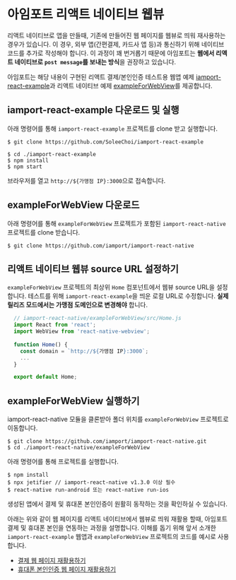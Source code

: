 # 아임포트 리액트 네이티브 웹뷰

리액트 네이티브로 앱을 만들때, 기존에 만들어진 웹 페이지를 웹뷰로 띄워 재사용하는 경우가 있습니다. 이 경우, 외부 앱(간편결제, 카드사 앱 등)과 통신하기 위해 네이티브 코드를 추가로 작성해야 합니다. 이 과정이 꽤 번거롭기 때문에 아임포트는 **웹에서 리액트 네이티브로 `post message`를 보내는 방식**을 권장하고 있습니다.

아임포트는 해당 내용이 구현된 리액트 결제/본인인증 테스트용 웹앱 예제 [iamport-react-example](https://github.com/SoleeChoi/iamport-react-example)과 리액트 네이티브 예제 [exampleForWebView](https://github.com/iamport/iamport-react-native/exampleForWebView)를 제공합니다.

## iamport-react-example 다운로드 및 실행

아래 명령어를 통해 `iamport-react-example` 프로젝트를 clone 받고 실행합니다.

```
$ git clone https://github.com/SoleeChoi/iamport-react-example
```

```
$ cd ./iamport-react-example
$ npm install
$ npm start
```

브라우저를 열고 `http://${가맹점 IP}:3000`으로 접속합니다.

## exampleForWebView 다운로드

아래 명령어를 통해 `exampleForWebView` 프로젝트가 포함된 `iamport-react-native` 프로젝트를 clone 받습니다.

```
$ git clone https://github.com/iamport/iamport-react-native
```

## 리액트 네이티브 웹뷰 source URL 설정하기

`exampleForWebView` 프로젝트의 최상위 `Home` 컴포넌트에서 웹뷰 source URL을 설정합니다. 테스트를 위해 `iamport-react-example`을 띄운 로컬 URL로 수정합니다. **실제 릴리즈 모드에서는 가맹점 도메인으로 변경해야** 합니다.

```javascript
  // iamport-react-native/exampleForWebView/src/Home.js
  import React from 'react';
  import WebView from 'react-native-webview';
  
  function Home() {
    const domain = `http://${가맹점 IP}:3000`;
    ...
  }

  export default Home;
```

## exampleForWebView 실행하기

iamport-react-native 모듈을 클론받아 폴더 위치를 `exampleForWebView` 프로젝트로 이동합니다.

```
$ git clone https://github.com/iamport/iamport-react-native.git
$ cd ./iamport-react-native/exampleForWebView
```

아래 명령어를 통해 프로젝트를 실행합니다.

```
$ npm install
$ npx jetifier // iamport-react-native v1.3.0 이상 필수
$ react-native run-android 또는 react-native run-ios
```

생성된 앱에서 결제 및 휴대폰 본인인증이 원활히 동작하는 것을 확인하실 수 있습니다.

아래는 위와 같이 웹 페이지를 리액트 네이티브에서 웹뷰로 띄워 재활용 할때, 아임포트 결제 및 휴대폰 본인을 연동하는 과정을 설명합니다. 이해를 돕기 위해 앞서 소개한 `iamport-react-example` 웹앱과 `exampleForWebView` 프로젝트의 코드를 예시로 사용합니다.

- [결제 웹 페이지 재활용하기](manuals/PAYMENT.md)
- [휴대폰 본인인증 웹 페이지 재활용하기](manuals/CERTIFICATION.md)
